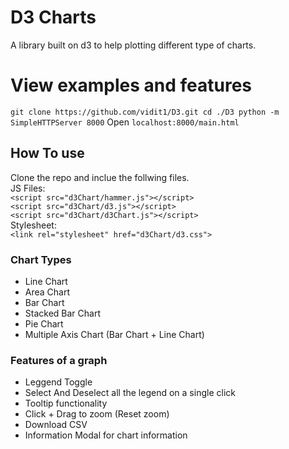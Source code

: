 # D3 Charts
A library built on d3 to help plotting different type of charts. 

# View examples and features
`git clone https://github.com/vidit1/D3.git
cd ./D3
python -m SimpleHTTPServer 8000`
Open `localhost:8000/main.html`

## How To use
Clone the repo and inclue the follwing files.   
JS Files:  
`<script src="d3Chart/hammer.js"></script>`  
`<script src="d3Chart/d3.js"></script>`  
`<script src="d3Chart/d3Chart.js"></script>`  
Stylesheet:  
`<link rel="stylesheet" href="d3Chart/d3.css">`  
 
### Chart Types
 * Line Chart
 * Area Chart
 * Bar Chart
 * Stacked Bar Chart
 * Pie Chart
 * Multiple Axis Chart (Bar Chart + Line Chart)

### Features of a graph
 * Leggend Toggle
 * Select And Deselect all the legend on a single click
 * Tooltip functionality
 * Click + Drag to zoom (Reset zoom)
 * Download CSV
 * Information Modal for chart information


